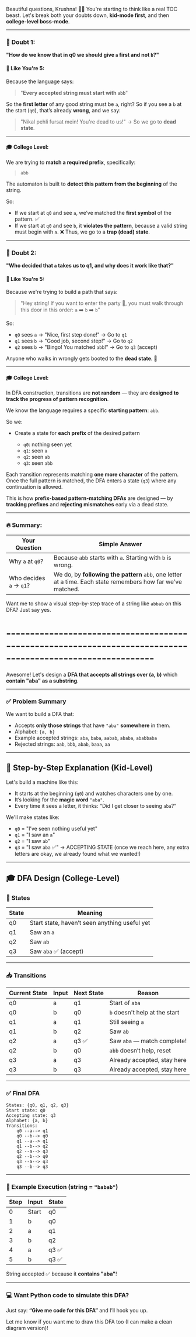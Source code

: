 Beautiful questions, Krushna! 🤜🤛 You're starting to think like a real TOC beast. Let's break both your doubts down, **kid-mode first**, and then **college-level boss-mode**.

---

### 🧠 **Doubt 1:**

**"How do we know that in q0 we should give `a` first and not `b`?"**

#### 👶 Like You're 5:

Because the language says:

> "**Every accepted string must start with `abb`**"

So the **first letter** of any good string must be `a`, right?
So if you see a `b` at the start (`q0`), that’s already **wrong**, and we say:

> "Nikal pehli fursat mein! You're dead to us!" → So we go to **dead state**.

---

#### 🎓 College Level:

We are trying to **match a required prefix**, specifically:

> `abb`

The automaton is built to **detect this pattern from the beginning** of the string.

So:

* If we start at `q0` and see `a`, we’ve matched the **first symbol** of the pattern. ✅
* If we start at `q0` and see `b`, it **violates the pattern**, because a valid string must begin with `a`. ❌
  Thus, we go to a **trap (dead) state**.

---

### 🧠 **Doubt 2:**

**"Who decided that `a` takes us to q1, and why does it work like that?"**

#### 👶 Like You're 5:

Because we're trying to build a path that says:

> "Hey string! If you want to enter the party 🎉, you must walk through this door in this order: `a` ➡️ `b` ➡️ `b`"

So:

* `q0` sees `a` → "Nice, first step done!" → Go to `q1`
* `q1` sees `b` → "Good job, second step!" → Go to `q2`
* `q2` sees `b` → "Bingo! You matched `abb`!" → Go to `q3` (accept)

Anyone who walks in wrongly gets booted to the **dead state**. 😬

---

#### 🎓 College Level:

In DFA construction, transitions are **not random** — they are **designed to track the progress of pattern recognition**.

We know the language requires a specific **starting pattern**: `abb`.

So we:

* Create a state for **each prefix** of the desired pattern

  * `q0`: nothing seen yet
  * `q1`: seen `a`
  * `q2`: seen `ab`
  * `q3`: seen `abb`

Each transition represents matching **one more character** of the pattern.
Once the full pattern is matched, the DFA enters a state (`q3`) where any continuation is allowed.

This is how **prefix-based pattern-matching DFAs** are designed — by **tracking prefixes** and **rejecting mismatches** early via a dead state.

---

### 🔥 Summary:

| Your Question           | Simple Answer                                                                                                |
| ----------------------- | ------------------------------------------------------------------------------------------------------------ |
| Why `a` at `q0`?        | Because `abb` starts with `a`. Starting with `b` is wrong.                                                   |
| Who decides `a` → `q1`? | We do, by **following the pattern** `abb`, one letter at a time. Each state remembers how far we’ve matched. |

Want me to show a visual step-by-step trace of a string like `abbab` on this DFA? Just say yes.

# -----------------------------------------------------------------------------------------------------------

Awesome! Let's design a **DFA that accepts all strings over (a, b)** which **contain "aba" as a substring**.

---

### ✅ **Problem Summary**

We want to build a DFA that:

* Accepts **only those strings** that have `"aba"` **somewhere** in them.
* Alphabet: `{a, b}`
* Example accepted strings: `aba`, `baba`, `aabab`, `ababa`, `ababbaba`
* Rejected strings: `aab`, `bbb`, `abab`, `baaa`, `aa`

---

## 👶 Step-by-Step Explanation (Kid-Level)

Let's build a machine like this:

* It starts at the beginning (`q0`) and watches characters one by one.
* It’s looking for the **magic word** `"aba"`.
* Every time it sees a letter, it thinks: "Did I get closer to seeing `aba`?"

We'll make states like:

* `q0` = "I’ve seen nothing useful yet"
* `q1` = "I saw an `a`"
* `q2` = "I saw `ab`"
* `q3` = "I saw `aba` ✅" → ACCEPTING STATE (once we reach here, any extra letters are okay, we already found what we wanted!)

---

## 🎓 DFA Design (College-Level)

### 🧠 **States**

| State | Meaning                                       |
| ----- | --------------------------------------------- |
| q0    | Start state, haven’t seen anything useful yet |
| q1    | Saw an `a`                                    |
| q2    | Saw `ab`                                      |
| q3    | Saw `aba` ✅ (accept)                          |

---

### 📥 **Transitions**

| Current State | Input | Next State | Reason                        |
| ------------- | ----- | ---------- | ----------------------------- |
| q0            | a     | q1         | Start of `aba`                |
| q0            | b     | q0         | `b` doesn't help at the start |
| q1            | a     | q1         | Still seeing `a`              |
| q1            | b     | q2         | Saw `ab`                      |
| q2            | a     | q3 ✅       | Saw `aba` — match complete!   |
| q2            | b     | q0         | `abb` doesn’t help, reset     |
| q3            | a     | q3         | Already accepted, stay here   |
| q3            | b     | q3         | Already accepted, stay here   |

---

### ✅ **Final DFA**

```
States: {q0, q1, q2, q3}
Start state: q0
Accepting state: q3
Alphabet: {a, b}
Transitions:
    q0 --a--> q1
    q0 --b--> q0
    q1 --a--> q1
    q1 --b--> q2
    q2 --a--> q3
    q2 --b--> q0
    q3 --a--> q3
    q3 --b--> q3
```

---

### 🧪 Example Execution (string = `"babab"`)

| Step | Input | State |
| ---- | ----- | ----- |
| 0    | Start | q0    |
| 1    | b     | q0    |
| 2    | a     | q1    |
| 3    | b     | q2    |
| 4    | a     | q3 ✅  |
| 5    | b     | q3 ✅  |

String accepted ✅ because it **contains "aba"**!

---

### 💻 Want Python code to simulate this DFA?

Just say: **“Give me code for this DFA”** and I’ll hook you up.

Let me know if you want me to draw this DFA too (I can make a clean diagram version)!
